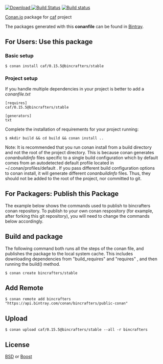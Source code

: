 [![Download](https://api.bintray.com/packages/bincrafters/public-conan/caf%3Abincrafters/images/download.svg) ](https://bintray.com/bincrafters/public-conan/caf%3Abincrafters/_latestVersion)
[![Build Status](https://travis-ci.org/bincrafters/conan-caf.svg?branch=stable%2F0.15.5)](https://travis-ci.org/bincrafters/conan-caf)
[![Build status](https://ci.appveyor.com/api/projects/status/sxs9n6vb8nqa92l5?svg=true)](https://ci.appveyor.com/project/BinCrafters/conan-caf)

[Conan.io](https://conan.io) package for [caf](https://github.com/someauthor/caf) project

The packages generated with this **conanfile** can be found in [Bintray](https://bintray.com/bincrafters/public-conan/caf%3Abincrafters).

## For Users: Use this package

### Basic setup

    $ conan install caf/0.15.5@bincrafters/stable

### Project setup

If you handle multiple dependencies in your project is better to add a *conanfile.txt*

    [requires]
    caf/0.15.5@bincrafters/stable

    [generators]
    txt

Complete the installation of requirements for your project running:

    $ mkdir build && cd build && conan install ..

Note: It is recommended that you run conan install from a build directory and not the root of the project directory.  This is because conan generates *conanbuildinfo* files specific to a single build configuration which by default comes from an autodetected default profile located in ~/.conan/profiles/default .  If you pass different build configuration options to conan install, it will generate different *conanbuildinfo* files.  Thus, they should not be added to the root of the project, nor committed to git.

## For Packagers: Publish this Package

The example below shows the commands used to publish to bincrafters conan repository. To publish to your own conan respository (for example, after forking this git repository), you will need to change the commands below accordingly.

## Build and package

The following command both runs all the steps of the conan file, and publishes the package to the local system cache.  This includes downloading dependencies from "build_requires" and "requires" , and then running the build() method.

    $ conan create bincrafters/stable

## Add Remote

    $ conan remote add bincrafters "https://api.bintray.com/conan/bincrafters/public-conan"

## Upload

    $ conan upload caf/0.15.5@bincrafters/stable --all -r bincrafters

## License
[BSD](LICENSE_BSD) or [Boost](LICENSE_BOOST)
